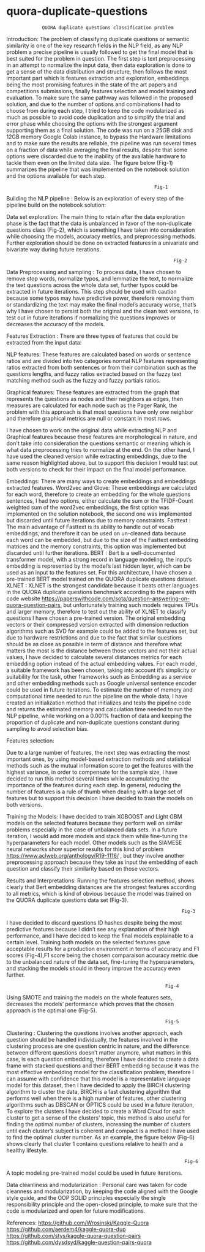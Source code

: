 # quora-duplicate-questions

                 QUORA duplicate questions classification problem







Introduction:
The problem of classifying duplicate questions or semantic similarity is one of the key research fields in the NLP field, as any NLP problem a precise pipeline is usually followed to get the final model that is best suited for the problem in question. The first step is text preprocessing in an attempt to normalize the input data, then data exploration is done to get a sense of the data distribution and structure, then follows the most important part which is features extraction and exploration, embeddings being the most promising features in the state of the art papers and competitions submissions, finally features selection and model training and evaluation. To make sure the same pathway was followed in the proposed solution, and due to the number of options and combinations I had to choose from during each step, I tried to keep the code modularized as much as possible to avoid code duplication and to simplify the trial and error phase while choosing the options with the strongest argument supporting them as a final solution. The code was run on a 25GB disk and 12GB memory Google Colab instance, to bypass the Hardware limitations and to make sure the results are reliable, the pipeline was run several times on a fraction of data while averaging the final results, despite that some options were discarded due to the inability of the available hardware to tackle them even on the limited data size.
The figure below (Fig-1) summarizes the pipeline that was implemented on the notebook solution and the options available for each step.
                        
                                                          Fig-1

Building the NLP pipeline :
Below is an exploration of every step of the pipeline build on the notebook solution:

Data set exploration:
The main thing to retain after the data exploration phase is the fact that the data is unbalanced in favor of the non-duplicate questions class (Fig-2), which is something I have taken into consideration while choosing the models, accuracy metrics, and preprocessing methods. Further exploration should be done on extracted features in a univariate and bivariate way during future iterations.

                                                                 Fig-2

Data Preprocessing and sampling :
To process data, I have chosen to remove stop words, normalize typos, and lemmatize the text, to normalize the text questions across the whole data set, further typos could be extracted in future iterations.
This step should be used with caution because some typos may have predictive power, therefore removing them or standardizing the text may make the final model’s accuracy worse, that’s why I have chosen to persist both the original and the clean text versions, to test out in future iterations if normalizing the questions improves or decreases the accuracy of the models.

Features Extraction :
There are three types of features that could be extracted from the input data: 

NLP features: These features are calculated based on words or sentence ratios and are divided into two categories normal NLP features representing ratios extracted from both sentences or from their combination such as the questions lengths, and fuzzy ratios extracted based on the fuzzy text matching method such as the fuzzy and fuzzy partials ratios.

Graphical features: These features are extracted from the graph that represents the questions as nodes and their neighbors as edges, then measures are calculated for each node such as the Pager Rank, the problem with this approach is that most questions have only one neighbor and therefore graphical metrics are null or constant in most rows.

I have chosen to work on the original data while extracting NLP and Graphical features because these features are morphological in nature, and don't take into consideration the questions semantic or meaning which is what data preprocessing tries to normalize at the end. On the other hand, I have used the cleaned version while extracting embeddings, due to the same reason highlighted above, but to support this decision I would test out both versions to check for their impact on the final model performance.


Embeddings: There are many ways to create embeddings and embeddings extracted features.
Word2vec and Glove: These embeddings are calculated for each word, therefore to create an embedding for the whole questions sentences, I had two options, either calculate the sum or the TFIDF-Count weighted sum of the word2vec embeddings, the first option was implemented on the solution notebook, the second one was implemented but discarded until future iterations due to memory constraints.
Fasttext : The main advantage of Fasttext is its ability to handle out of vocab embeddings, and therefore it can be used on un-cleaned data because each word can be embedded, but due to the size of the Fasttext embedding matrices and the memory constraints, this option was implemented but discarded until further iterations.
BERT : Bert is a well-documented transformer model, with a strong record in language modeling, the input’s embedding is represented by the model’s last hidden layer, which can be used as an input to the features set.
For this architecture, I have chosen a pre-trained BERT model trained on the QUORA duplicate questions dataset.
XLNET : XLNET is the strongest candidate because it beats other languages in the QUORA duplicate questions benchmark according to the papers with code website https://paperswithcode.com/sota/question-answering-on-quora-question-pairs, but unfortunately training such models requires TPUs and larger memory, therefore to test out the ability of XLNET to classify questions I have chosen a pre-trained version.
The original embedding vectors or their compressed version extracted with dimension reduction algorithms such as SVD for example could be added to the features set, but due to hardware restrictions and due to the fact that similar questions should be as close as possible in term of distance and therefore what matters the most is the distance between those vectors and not their actual values, I have decided to calculate several distances metrics for each embedding option instead of the actual embedding values.
For each model, a suitable framework has been chosen, taking into account it’s simplicity or suitability for the task, other frameworks such as Embedding as a service and other embedding methods such as Google universal sentence encoder could be used in future iterations.
To estimate the number of memory and computational time needed to run the pipeline on the whole data, I have created an initialization method that initializes and tests the pipeline code and returns the estimated memory and calculation time needed to run the NLP pipeline, while working on a 0.001% fraction of data and keeping the proportion of duplicate and non-duplicate questions constant during sampling to avoid selection bias.  

Features selection:

Due to a large number of features, the next step was extracting the most important ones, by using model-based extraction methods and statistical methods such as the mutual information score to get the features with the highest variance, in order to compensate for
the sample size, I have decided to run this method several times while accumulating the importance of the features during each step. 
In general, reducing the number of features is a rule of thumb when dealing with a large set of features but to support this decision I have decided to train the models on both versions.


Training the Models:
I have decided to train XGBOOST and Light GBM models on the selected features because they perform well on similar problems especially in the case of unbalanced data sets.
In a future iteration, I would add more models and stack them while fine-tuning the hyperparameters for each model.
Other models such as the SIAMESE neural networks show superior results for this kind of problem https://www.aclweb.org/anthology/R19-1116/ , but they involve another preprocessing approach because they take as input the embedding of each question and classify their similarity based on those vectors.


Results and Interpretations:
Running the features selection method, shows clearly that Bert embedding distances are the strongest features according to all metrics, which is kind of obvious because the model was trained on the QUORA duplicate questions data set (Fig-3).


                                                                    Fig-3


I have decided to discard questions ID hashes despite being the most predictive features because I didn’t see any explanation of their high performance, and I have decided to keep the final models explainable to a certain level.
Training both models on the selected features gave acceptable results for a production environment in terms of accuracy and F1 scores (Fig-4),F1 score being the chosen comparaison accuracy metric due to the unbalanced nature of the data set, fine-tuning the hyperparameters, and stacking the models should in theory improve the accuracy even further.




                                                              Fig-4

Using SMOTE and training the models on the whole features sets, decreases the models’ performance which proves that the chosen approach is the optimal one (Fig-5).

                                                              Fig-5  

Clustering :
Clustering the questions involves another approach, each question should be handled individually, the features involved in the clustering process are one question centric in nature, and the difference between different questions doesn’t matter anymore, what matters in this case, is each question embedding,  therefore I have decided to create a data frame with stacked questions and their BERT embedding because it was the most effective embedding model for the classification problem, therefore I can assume with confidence that this model is a representative language model for this dataset, then I have decided to apply the BIRCH clustering algorithm to cluster the data, BIRCH is a fast clustering algorithm that performs well when there is a high number of features, other clustering algorithms such as DBSCAN or OPTICS could be used in a future iteration,
To explore the clusters I have decided to create a Word Cloud for each cluster to get a sense of the clusters’ topic, this method is also useful for finding the optimal number of clusters, increasing the number of clusters until each cluster’s subject is coherent and compact is a method I have used to find the optimal cluster number.
As an example, the figure below (Fig-6) shows clearly that cluster 1 contains questions relative to health and a healthy lifestyle.


                                                                     Fig-6

A topic modeling pre-trained model could be used in future iterations.

Data cleanliness and modularization :
Personal care was taken for code cleanness and modularization, by keeping the code aligned with the Google style guide, and the OOP SOLID principles especially the single responsibility principle and the open-closed principle, to make sure that the code is modularized and open for future modifications.

References:
https://github.com/Wrosinski/Kaggle-Quora
https://github.com/aerdem4/kaggle-quora-dup
https://github.com/stys/kaggle-quora-question-pairs
https://github.com/dysdsyd/kaggle-question-pairs-quora

